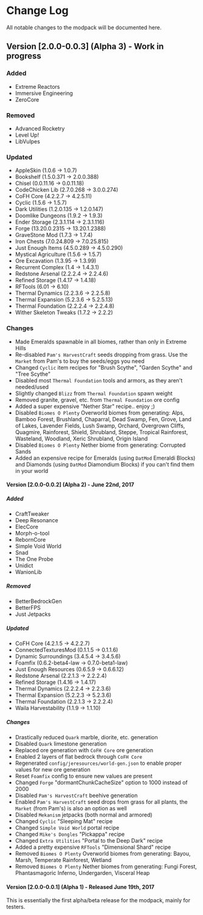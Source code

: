 # Change Log
All notable changes to the modpack will be documented here.

## Version [2.0.0-0.0.3] (Alpha 3) - Work in progress
### Added
- Extreme Reactors
- Immersive Engineering
- ZeroCore

### Removed
- Advanced Rocketry
- Level Up!
- LibVulpes

### Updated
- AppleSkin (1.0.6 -> 1.0.7)
- Bookshelf (1.5.0.371 -> 2.0.0.388)
- Chisel (0.0.11.16 -> 0.0.11.18)
- CodeChicken Lib (2.7.0.268 -> 3.0.0.274)
- CoFH Core (4.2.2.7 -> 4.2.5.11)
- Cyclic (1.5.6 -> 1.5.7)
- Dark Utilities (1.2.0.135 -> 1.2.0.147)
- Doomlike Dungeons (1.9.2 -> 1.9.3)
- Ender Storage (2.3.1.114 -> 2.3.1.116)
- Forge (13.20.0.2315 -> 13.20.1.2388)
- GraveStone Mod (1.7.3 -> 1.7.4)
- Iron Chests (7.0.24.809 -> 7.0.25.815)
- Just Enough Items (4.5.0.289 -> 4.5.0.290)
- Mystical Agriculture (1.5.6 -> 1.5.7)
- Ore Excavation (1.3.95 -> 1.3.99)
- Recurrent Complex (1.4 -> 1.4.3.1)
- Redstone Arsenal (2.2.2.4 -> 2.2.4.6)
- Refined Storage (1.4.17 -> 1.4.18)
- RFTools (6.01 -> 6.10)
- Thermal Dynamics (2.2.3.6 -> 2.2.5.8)
- Thermal Expansion (5.2.3.6 -> 5.2.5.13)
- Thermal Foundation (2.2.2.4 -> 2.2.4.8)
- Wither Skeleton Tweaks (1.7.2 -> 2.2.2)

### Changes
- Made Emeralds spawnable in all biomes, rather than only in Extreme Hills
- Re-disabled `Pam's HarvestCraft` seeds dropping from grass. Use the `Market` from Pam's to buy the seeds/eggs you need
- Changed `Cyclic` item recipes for "Brush Scythe", "Garden Scythe" and "Tree Scythe"
- Disabled most `Thermal Foundation` tools and armors, as they aren't needed/used
- Slightly changed `Blizz` from `Thermal Foundation` spawn weight
- Removed granite, gravel, etc. from `Thermal Foundation` ore config
- Added a super expensive "Nether Star" recipe.. enjoy ;)
- Disabled `Biomes O Plenty` Overworld biomes from generating: Alps, Bamboo Forest, Brushland, Chaparral, Dead Swamp, Fen, Grove, Land of Lakes, Lavender Fields, Lush Swamp, Orchard, Overgrown Cliffs, Quagmire, Rainforest, Shield, Shrubland, Steppe, Tropical Rainforest, Wasteland, Woodland, Xeric Shrubland, Origin Island
- Disabled `Biomes O Plenty` Nether biome from generating: Corrupted Sands
- Added an expensive recipe for Emeralds (using `DatMod` Emeraldi Blocks) and Diamonds (using `DatMod` Diamondium Blocks) if you can't find them in your world

#### Version [2.0.0-0.0.2] (Alpha 2) - June 22nd, 2017
##### Added
- CraftTweaker
- Deep Resonance
- ElecCore
- Morph-o-tool
- RebornCore
- Simple Void World
- Snad
- The One Probe
- Unidict
- WanionLib

##### Removed
- BetterBedrockGen
- BetterFPS
- Just Jetpacks

##### Updated
- CoFH Core (4.2.1.5 -> 4.2.2.7)
- ConnectedTexturesMod (0.1.1.5 -> 0.1.1.6)
- Dynamic Surroundings (3.4.5.4 -> 3.4.5.6)
- Foamfix (0.6.2-beta4-law -> 0.7.0-beta1-law)
- Just Enough Resources (0.6.5.9 -> 0.6.6.12)
- Redstone Arsenal (2.2.1.3 -> 2.2.2.4)
- Refined Storage (1.4.16 -> 1.4.17)
- Thermal Dynamics (2.2.2.4 -> 2.2.3.6)
- Thermal Expansion (5.2.2.3 -> 5.2.3.6)
- Thermal Foundation (2.2.1.3 -> 2.2.2.4)
- Waila Harvestability (1.1.9 -> 1.1.10)

##### Changes
- Drastically reduced `Quark` marble, diorite, etc. generation
- Disabled `Quark` limestone generation
- Replaced ore generation with `CoFH Core` ore generation
- Enabled 2 layers of flat bedrock through `CoFH Core`
- Regenerated `config/jeresources/world-gen.json` to enable proper values for new ore generation
- Reset `Foamfix` config to ensure new values are present
- Changed `Forge` "dormantChunkCacheSize" option to 1000 instead of 2000
- Disabled `Pam's HarvestCraft` beehive generation
- Enabled `Pam's HarvestCraft` seed drops from grass for all plants, the `Market` (from Pam's) is also an option as well
- Disabled `Mekanism` jetpacks (both normal and armored)
- Changed `Cyclic` "Sleeping Mat" recipe
- Changed `Simple Void World` portal recipe
- Changed  `Mike's Dongles` "Pickappa" recipe
- Changed `Extra Utilities` "Portal to the Deep Dark" recipe
- Added a pretty expensive `RFTools` "Dimensional Shard" recipe
- Removed `Biomes O Plenty` Overworld biomes from generating: Bayou, Marsh, Temperate Rainforest, Wetland
- Removed `Biomes O Plenty` Nether biomes from generating: Fungi Forest, Phantasmagoric Inferno, Undergarden, Visceral Heap

#### Version [2.0.0-0.0.1] (Alpha 1) - Released June 19th, 2017
This is essentially the first alpha/beta release for the modpack, mainly for testers.